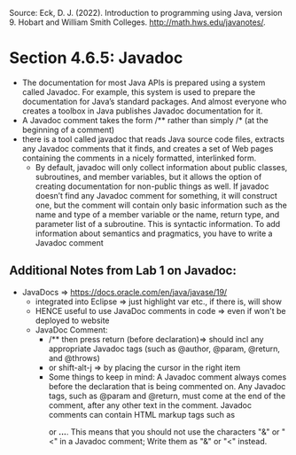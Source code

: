 Source: Eck, D. J. (2022). Introduction to programming using Java, version 9. Hobart and William Smith Colleges. http://math.hws.edu/javanotes/.
# Section 4.6.5: Javadoc

- The documentation for most Java APIs is prepared using a system called Javadoc. For example, this system is used to prepare the documentation for Java’s standard packages. And almost everyone who creates a toolbox in Java publishes Javadoc documentation for it.
- A Javadoc comment takes the form /** rather than simply /* (at the beginning of a comment)
- there is a tool called javadoc that reads Java source code files, extracts any Javadoc comments that it finds, and creates a set of Web pages containing the comments in a nicely formatted, interlinked form. 
	- By default, javadoc will only collect information about public classes, subroutines, and member variables, but it allows the option of creating documentation for non-public things as well. If javadoc doesn’t find any Javadoc comment for something, it will construct one, but the comment will contain only basic information such as the name and type of a member variable or the name, return type, and parameter list of a subroutine. This is syntactic information. To add information about semantics and pragmatics, you have to write a Javadoc comment



## Additional Notes from Lab 1 on Javadoc:

- JavaDocs => https://docs.oracle.com/en/java/javase/19/
	- integrated into Eclipse => just highlight var etc., if there is, will  show
	- HENCE useful to use JavaDoc comments in code => even if won't be deployed to website
	- JavaDoc Comment: 
		- /** then press return (before declaration)=> should incl any appropriate Javadoc tags (such as @author, @param, @return, and @throws)
		- or shift-alt-j => by placing the cursor in the right item
		- Some things to keep in mind: A Javadoc comment always comes before the declaration that is being commented on. Any Javadoc tags, such as @param and @return, must come at the end of the comment, after any other text in the comment. Javadoc comments can contain HTML markup tags such as <p> or <b>...</b>. This means that you should not use the characters "&" or "<" in a Javadoc comment; Write them as "&amp;" or "&lt;" instead.